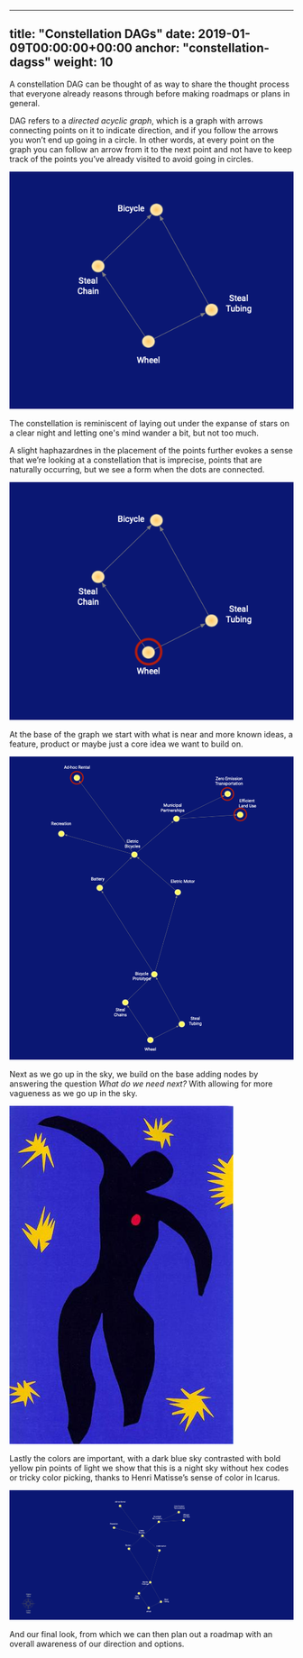 

---
title: "Constellation DAGs"
date: 2019-01-09T00:00:00+00:00
anchor: "constellation-dagss"
weight: 10
---

A constellation DAG can be thought of as way to share the thought process that everyone already reasons through before making roadmaps or plans in general.

DAG refers to a *directed acyclic graph*, which is a graph with arrows connecting points on it to indicate direction, and if you follow the arrows you won’t end up going in a circle. In other words, at every point on the graph you can follow an arrow from it to the next point and not have to keep track of the points you’ve already visited to avoid going in circles. 

![](images/constellation-dags-1.png)

The constellation is reminiscent of laying out under the expanse of stars on a clear night and letting one's mind wander a bit, but not too much.

A slight haphazardnes in the placement of the points further evokes a sense that we’re looking at a constellation that is imprecise, points that are naturally occurring, but we see a form when the dots are connected.

![](images/constellation-dags-2.png)

At the base of the graph we start with what is near and more known ideas, a feature, product or maybe just a core idea we want to build on.

![](images/constellation-dags-3.png)

Next as we go up in the sky, we build on the base adding nodes by answering the question *What do we need next?* With allowing for more vagueness as we go up in the sky.

![](images/icarus-1944.jpg)

Lastly the colors are important, with a dark blue sky contrasted with bold yellow pin points of light we show that this is a night sky without hex codes or tricky color picking, thanks to Henri Matisse’s sense of color in Icarus.

![](images/constellation-dags-4.png)

And our final look, from which we can then plan out a roadmap    with an overall awareness of our direction and options. 